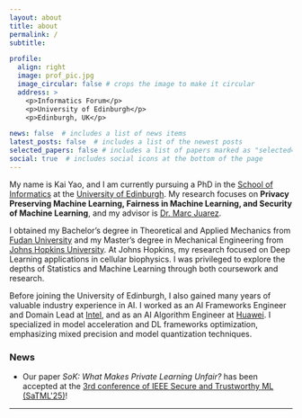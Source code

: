 ```yaml
---
layout: about
title: about
permalink: /
subtitle: 

profile:
  align: right
  image: prof_pic.jpg
  image_circular: false # crops the image to make it circular
  address: >
    <p>Informatics Forum</p>
    <p>University of Edinburgh</p>
    <p>Edinburgh, UK</p>

news: false  # includes a list of news items
latest_posts: false  # includes a list of the newest posts
selected_papers: false # includes a list of papers marked as "selected={true}"
social: true  # includes social icons at the bottom of the page
---
```


My name is Kai Yao, and I am currently pursuing a PhD in the [School of Informatics](https://www.ed.ac.uk/informatics) at the [University of Edinburgh](https://www.ed.ac.uk/). My research focuses on **Privacy Preserving Machine Learning, Fairness in Machine Learning, and Security of Machine Learning**, and my advisor is [Dr. Marc Juarez](https://mjuarezm.github.io/).

I obtained my Bachelor’s degree in Theoretical and Applied Mechanics from [Fudan University](https://www.fudan.edu.cn/en/) and my Master’s degree in Mechanical Engineering from [Johns Hopkins University](https://www.jhu.edu/). At Johns Hopkins, my research focused on Deep Learning applications in cellular biophysics. I was privileged to explore the depths of Statistics and Machine Learning through both coursework and research.

Before joining the University of Edinburgh, I also gained many years of valuable industry experience in AI. I worked as an AI Frameworks Engineer and Domain Lead at [Intel](https://www.intel.com/content/www/us/en/homepage.html), and as an AI Algorithm Engineer at [Huawei](https://www.huawei.com/en/). I specialized in model acceleration and DL frameworks optimization, emphasizing mixed precision and model quantization techniques.

### News
- Our paper *SoK: What Makes Private Learning Unfair?* has been accepted at the [3rd conference of IEEE Secure and Trustworthy ML (SaTML'25)](https://satml.org/accepted-papers/)!

---